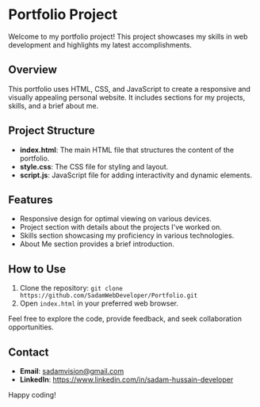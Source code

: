 # Portfolio Project

Welcome to my portfolio project! This project showcases my skills in web development and highlights my latest accomplishments.

## Overview

This portfolio uses HTML, CSS, and JavaScript to create a responsive and visually appealing personal website. It includes sections for my projects, skills, and a brief about me.

## Project Structure

- **index.html**: The main HTML file that structures the content of the portfolio.
- **style.css**: The CSS file for styling and layout.
- **script.js**: JavaScript file for adding interactivity and dynamic elements.

## Features

- Responsive design for optimal viewing on various devices.
- Project section with details about the projects I've worked on.
- Skills section showcasing my proficiency in various technologies.
- About Me section provides a brief introduction.

## How to Use

1. Clone the repository: `git clone https://github.com/SadamWebDeveloper/Portfolio.git`
2. Open `index.html` in your preferred web browser.

Feel free to explore the code, provide feedback, and seek collaboration opportunities.

## Contact

- **Email**: sadamvision@gmail.com
- **LinkedIn**: https://www.linkedin.com/in/sadam-hussain-developer

Happy coding!
